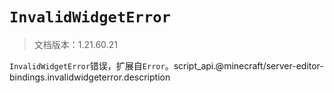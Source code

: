 # `InvalidWidgetError`

> 文档版本：1.21.60.21

`InvalidWidgetError`错误，扩展自`Error`。script_api.@minecraft/server-editor-bindings.invalidwidgeterror.description
